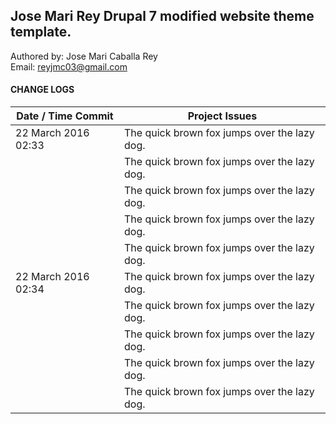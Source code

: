 ## Jose Mari Rey Drupal 7 modified website theme template.

Authored by: Jose Mari Caballa Rey<br/>
Email: reyjmc03@gmail.com


#### CHANGE LOGS
| Date / Time Commit  | Project Issues |
| ------------- | ------------- |
|  22 March 2016 02:33 | The quick brown fox jumps over the lazy dog.  |
|                      | The quick brown fox jumps over the lazy dog.  |
|                      | The quick brown fox jumps over the lazy dog.  |
|                      | The quick brown fox jumps over the lazy dog.  |
|                      | The quick brown fox jumps over the lazy dog.  |
|  22 March 2016 02:34 | The quick brown fox jumps over the lazy dog.  |
|                      | The quick brown fox jumps over the lazy dog.  |
|                      | The quick brown fox jumps over the lazy dog.  |
|                      | The quick brown fox jumps over the lazy dog.  |
|                      | The quick brown fox jumps over the lazy dog.  |